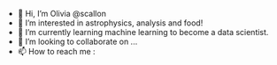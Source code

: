 - 👋 Hi, I’m Olivia @scallon
- 👀 I’m interested in astrophysics, analysis and food!
- 🌱 I’m currently learning machine learning to become a data scientist.  
- 💞️ I’m looking to collaborate on ...
- 📫 How to reach me : 

<!---
scallon/scallon is a ✨ special ✨ repository because its `README.md` (this file) appears on your GitHub profile.
You can click the Preview link to take a look at your changes.
--->
